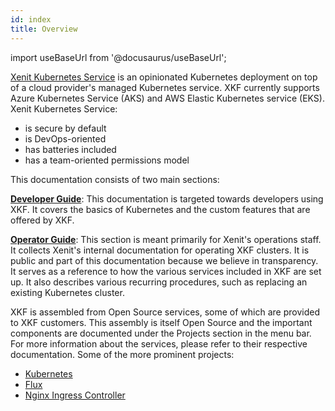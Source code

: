 ```yaml
---
id: index
title: Overview
---
```


import useBaseUrl from '@docusaurus/useBaseUrl';

[Xenit Kubernetes Service](https://xenit.se/it-tjanster/kubernetes-framework-2/) is an opinionated Kubernetes deployment on top of a cloud provider's managed Kubernetes service.
XKF currently supports Azure Kubernetes Service (AKS) and AWS Elastic Kubernetes service (EKS). Xenit Kubernetes Service:

- is secure by default
- is DevOps-oriented
- has batteries included
- has a team-oriented permissions model

This documentation consists of two main sections:

[**Developer Guide**](./developer-guide/introduction): This documentation is targeted towards developers using XKF. It covers the basics of Kubernetes and the custom features that are offered by XKF.

[**Operator Guide**](./operator-guide): This section is meant primarily for Xenit's operations staff. It collects Xenit's internal documentation for operating XKF clusters. It is public and part of this documentation because we believe in transparency. It serves as a reference to how the various services included in XKF are set up. It also describes various recurring procedures, such as replacing an existing Kubernetes cluster.

XKF is assembled from Open Source services, some of which are provided to XKF customers. This assembly is itself Open Source and the important components are documented under the Projects section in the menu bar. For more information about the services, please refer to their respective documentation. Some of the more prominent projects:

- [Kubernetes](https://kubernetes.io/)
- [Flux](https://fluxcd.io/)
- [Nginx Ingress Controller](https://kubernetes.github.io/ingress-nginx/)
